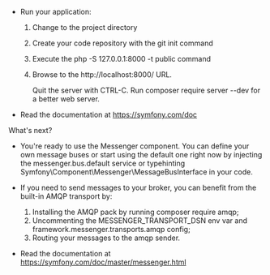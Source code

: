   * Run your application:
    1. Change to the project directory
    2. Create your code repository with the git init command
    3. Execute the php -S 127.0.0.1:8000 -t public command
    4. Browse to the http://localhost:8000/ URL.

       Quit the server with CTRL-C.
       Run composer require server --dev for a better web server.

  * Read the documentation at https://symfony.com/doc



 What's next?


  * You're ready to use the Messenger component. You can define your own message buses
    or start using the default one right now by injecting the messenger.bus.default service
    or typehinting Symfony\Component\Messenger\MessageBusInterface in your code.

  * If you need to send messages to your broker, you can benefit from the built-in
    AMQP transport by:

    1. Installing the AMQP pack by running composer require amqp;
    2. Uncommenting the MESSENGER_TRANSPORT_DSN env var
       and framework.messenger.transports.amqp config;
    3. Routing your messages to the amqp sender.

  * Read the documentation at https://symfony.com/doc/master/messenger.html

